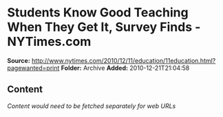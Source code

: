 # Students Know Good Teaching When They Get It, Survey Finds - NYTimes.com

**Source:** http://www.nytimes.com/2010/12/11/education/11education.html?pagewanted=print
**Folder:** Archive
**Added:** 2010-12-21T21:04:58




## Content
*Content would need to be fetched separately for web URLs*
